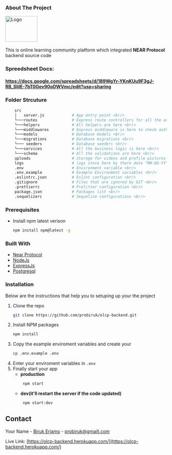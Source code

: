 ### About The Project
<a href="https://github.com/othneildrew/Best-README-Template">
    <img src="https://cryptologos.cc/logos/near-protocol-near-logo.png" alt="Logo" width="100" height="80">
  </a><br/><br/>
This is online learning community platform which integrated <strong>NEAR Protocol</strong> backend source code

### Spreedsheet Docs: 
#### https://docs.google.com/spreadsheets/d/189WgYr-YKnKUu9F3gJ-RB_SlilE-7bT0Gev90oDWVmc/edit?usp=sharing

### Folder Strcuture
```sh
    src
    │   server.js            # App entry point <br/>
    └───routes               # Express route controllers for all the endpoints of the app <br/>
    └───helpers              # All helpers are here <br/>
    └───middlewares          # Express middleware is here to check authenticate and authorize and others stuffs <br/>
    └───models               # Database models <br/>
    └───migrations           # Database migrations <br/>
    └─── seeders             # Database seeders <br/>
    └───services             # All the business logic is here <br/>
    └───schema               # All the validations are here <br/>
    uploads                  # Storage for videos and profile pictures will change it to AWS S3 <br/>
    logs                     # logs store here by there date "MM-DD-YYY.logs" <br/>
    .env                     # Environment variable <br/>
    .env.example             # Example Environment variables <br/>
    .eslintrc.json           # Eslint configuration <br/>
    .gitignore               # Files that are ignored by GIT <br/>
    .prettierrc              # Prelitter configuration <br/>
    package.json             # Packages list <br/>
    .sequelizerc             # Sequelize configurations <br/>
```

### Prerequisites

* Install npm latest verison
  ```sh
  npm install npm@latest -g
  ```

### Built With

* [Near Protocol](https://near.org/)
* [NodeJs](https://nodejs.org/en/)
* [ExpressJs](https://expressjs.com/)
* [Postgresql](https://www.postgresql.org/)

### Installation

Below are the instructions that help you to setuping up your the project

1. Clone the repo
   ```sh
   git clone https://github.com/probiruk/olcp-backend.git
   ```
2. Install NPM packages
   ```sh
   npm install
   ```
3. Copy the example enviroment variables and create your
   ```sh
   cp .env.example .env
   ```
4. Enter your enviroment variables in `.env`
5. Finally start your app
   * <strong>production</strong>
     ```sh
      npm start
     ```
   * <strong>dev(it'll restart the server if the code updated)</strong>
     ```sh
      npm start:dev
      ```
## Contact

Your Name - [Biruk Erjamo](https://t.me/probiruk) - probiruk@gmaill.com

Live Link: [https://olcp-backend.herokuapp.com/](https://olcp-backend.herokuapp.com/)
